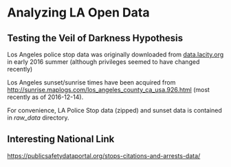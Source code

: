 # Analyzing LA Open Data
## Testing the Veil of Darkness Hypothesis

Los Angeles police stop data was originally downloaded from [data.lacity.org](https://data.lacity.org/A-Safe-City/Stop-Data-Open-Data-2015) in early 2016 summer (although privileges seemed to have changed recently)

Los Angeles sunset/sunrise times have been acquired from http://sunrise.maplogs.com/los_angeles_county_ca_usa.926.html (most recently as of 2016-12-14).

For convenience, LA Police Stop data (zipped) and sunset data is contained in *raw_data* directory.

## Interesting National Link
https://publicsafetydataportal.org/stops-citations-and-arrests-data/